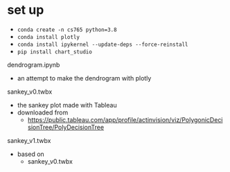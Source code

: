 # set up
- `conda create -n cs765 python=3.8`
- `conda install plotly`
- `conda install ipykernel --update-deps --force-reinstall`
- `pip install chart_studio`

dendrogram.ipynb
- an attempt to make the dendrogram with plotly

sankey_v0.twbx
- the sankey plot made with Tableau
- downloaded from
  - https://public.tableau.com/app/profile/actinvision/viz/PolygonicDecisionTree/PolyDecisionTree

sankey_v1.twbx
- based on
  - sankey_v0.twbx
